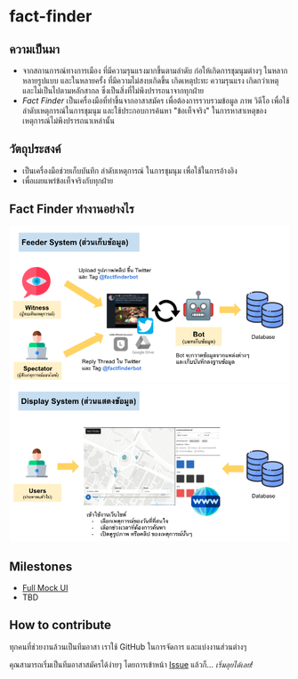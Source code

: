 # fact-finder

## ความเป็นมา
- จากสถานการณ์ทางการเมือง ที่มีความรุนแรงมากขึ้นตามลำดับ ก่อให้เกิดการชุมนุมต่างๆ ในหลากหลายรูปแบบ และในหลายครั้ง ที่มีความไม่สงบเกิดขึ้น เกิดเหตุปะทะ ความรุนแรง เกิดกว่าเหตุ และไม่เป็นไปตามหลักสากล ซึ่งเป็นสิ่งที่ไม่พึงปรารถนาจากทุกฝ่าย
- *Fact Finder* เป็นเครื่องมือที่ทำขึ้นจากอาสาสมัคร เพื่อต้องการรวบรวมข้อมูล ภาพ วิดีโอ เพื่อใช้ลำดับเหตุการณ์ในการชุมนุม และใช้ประกอบการค้นหา "ข้อเท็จจริง" ในการหาสาเหตุของเหตุการณ์ไม่พึงปรารถนาเหล่านั้น

## วัตถุประสงค์
- เป็นเครื่องมือช่วยเก็บบันทึก ลำดับเหตุการณ์ ในการชุมนุม เพื่อใช้ในการอ้างอิง
- เพื่อเผยแพร่ข้อเท็จจริงกับทุกฝ่าย

## Fact Finder ทำงานอย่างไร
![](./docs/images/feed_system.png)
![](./docs/images/display_system.png)

## Milestones
- [Full Mock UI](https://t.co/ADv9D8vgmq?amp=1)
- TBD

## How to contribute
ทุกคนที่ช่วยงานล้วนเป็นทีมอาสา เราใช้ GitHub ในการจัดการ และแบ่งงานส่วนต่างๆ 

คุณสามารถเริ่มเป็นทีมอาสาสมัครได้ง่ายๆ โดยการเข้าหน้า [Issue](https://github.com/kaogeek/fact-finder/issues) แล้วก็... *เริ่มลุยได้เลย!*